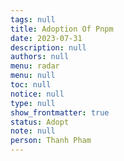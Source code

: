 ```yaml
---
tags: null
title: Adoption Of Pnpm
date: 2023-07-31
description: null
authors: null
menu: radar
menu: null
toc: null
notice: null
type: null
show_frontmatter: true
status: Adopt
note: null
person: Thanh Pham
---
```


